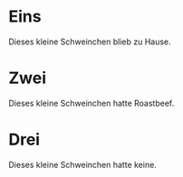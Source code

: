 <!SLIDE[bg=bg.png] one>
# Eins

Dieses kleine Schweinchen blieb zu Hause.


<!SLIDE two piggy>
# Zwei

Dieses kleine Schweinchen hatte Roastbeef.


<!SLIDE[transition=fade] three>
# Drei

Dieses kleine Schweinchen hatte keine.
